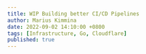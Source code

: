 ```yaml
---
title: WIP Building better CI/CD Pipelines
author: Marius Kimmina
date: 2022-09-02 14:10:00 +0800
tags: [Infrastructure, Go, Cloudflare]
published: true
---
```

